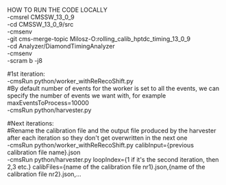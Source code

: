 HOW TO RUN THE CODE LOCALLY\
-cmsrel CMSSW_13_0_9\
-cd CMSSW_13_0_9/src\
-cmsenv\
-git cms-merge-topic Milosz-O:rolling_calib_hptdc_timing_13_0_9\
-cd Analyzer/DiamondTimingAnalyzer\
-cmsenv\
-scram b -j8

#1st iteration:\
-cmsRun python/worker_withReRecoShift.py\
#By default number of events for the worker is set to all the events, we can specify the number of events we want with, for example maxEventsToProcess=10000\
-cmsRun python/harvester.py

#Next iterations:\
#Rename the calibration file and the output file produced by the harvester after each iteration so they don't get overwritten in the next one\
-cmsRun python/worker_withReRecoShift.py calibInput={previous calibration file name}.json\
-cmsRun python/harvester.py loopIndex={1 if it's the second iteration, then 2,3 etc.} calibFiles={name of the calibration file nr1}.json,{name of the calibration file nr2}.json,...

